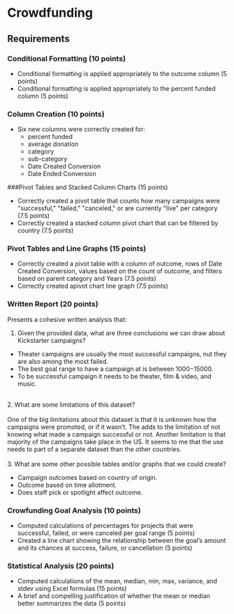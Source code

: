 # Crowdfunding 

## Requirements

### Conditional Formatting (10 points)
* Conditional formatting is applied appropriately to the outcome column (5 points)
* Conditional formatting is applied appropriately to the percent funded column (5 points)

### Column Creation (10 points)
* Six new columns were correctly created for:
  * percent funded
  * average donation
  * category
  * sub-category
  * Date Created Conversion
  * Date Ended Conversion

###Pivot Tables and Stacked Column Charts (15 points)
* Correctly created a pivot table that counts how many campaigns were "successful," "failed," "canceled," or are currently "live" per category (7.5 points)
* Correctly created a stacked column pivot chart that can be filtered by country (7.5 points)

### Pivot Tables and Line Graphs (15 points)
* Correctly created a pivot table with a column of outcome, rows of Date Created Conversion, values based on the count of outcome, and filters based on parent category and Years (7.5 points)
* Correctly created apivot chart line graph (7.5 points)

### Written Report (20 points)
Presents a cohesive written analysis that:

1. Given the provided data, what are three conclusions we can draw about Kickstarter campaigns? <br>

* Theater campaigns are usually the most successful campaigns, nut they are also among the most failed.
* The best goal range to have a campaign at is between $1000-$15000.
* To be successful campaign it needs to be theater, film & video, and music.<br> 
<br>
2. What are some limitations of this dataset?<br>
<br>One of the big limitations about this dataset is that it is unknown how the campaigns were promoted, or if it wasn’t. The adds to the limitation of not knowing what made a campaign successful or not. Another limitation is that majority of the campaigns take place in the US. It seems to me that the use needs to part of a separate dataset than the other countries.<br>
<br>
3. What are some other possible tables and/or graphs that we could create? <br>

* Campaign outcomes based on country of origin.
* Outcome based on time allotment.
* Does staff pick or spotlight affect outcome.

### Crowfunding Goal Analysis (10 points)
* Computed calculations of percentages for projects that were successful, failed, or were canceled per goal range (5 points)
* Created a line chart showing the relationship between the goal’s amount and its chances at success, failure, or cancellation (5 points)

### Statistical Analysis (20 points)
* Computed calculations of the mean, median, min, max, variance, and stdev using Excel formulas (15 points)
* A brief and compelling justification of whether the mean or median better summarizes the data (5 points)

